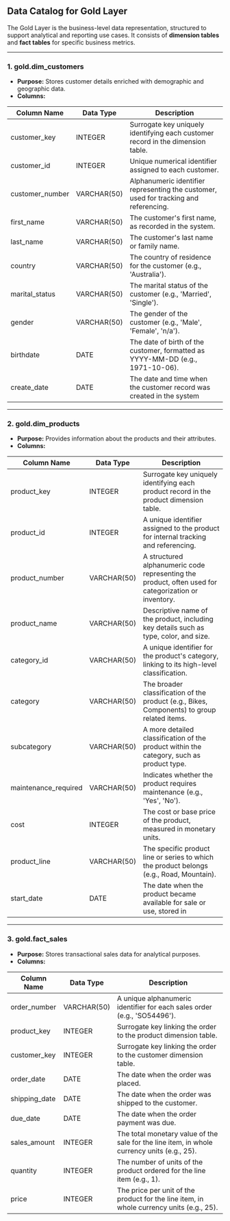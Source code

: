 ## Data Catalog for Gold Layer

The Gold Layer is the business-level data representation, structured to support analytical and reporting use cases. It consists of **dimension tables** and **fact tables** for specific business metrics.

---

### 1. **gold.dim_customers**
- **Purpose:** Stores customer details enriched with demographic and geographic data.
- **Columns:**

| Column Name      | Data Type     | Description                                                                                   |
|------------------|---------------|-----------------------------------------------------------------------------------------------|
| customer_key     | INTEGER       | Surrogate key uniquely identifying each customer record in the dimension table.               |
| customer_id      | INTEGER       | Unique numerical identifier assigned to each customer.                                        |
| customer_number  | VARCHAR(50)   | Alphanumeric identifier representing the customer, used for tracking and referencing.         |
| first_name       | VARCHAR(50)   | The customer's first name, as recorded in the system.                                         |
| last_name        | VARCHAR(50)   | The customer's last name or family name.                                                     |
| country          | VARCHAR(50)   | The country of residence for the customer (e.g., 'Australia').                               |
| marital_status   | VARCHAR(50)   | The marital status of the customer (e.g., 'Married', 'Single').                              |
| gender           | VARCHAR(50)   | The gender of the customer (e.g., 'Male', 'Female', 'n/a').                                  |
| birthdate        | DATE          | The date of birth of the customer, formatted as YYYY-MM-DD (e.g., 1971-10-06).               |
| create_date      | DATE          | The date and time when the customer record was created in the system|

---

### 2. **gold.dim_products**
- **Purpose:** Provides information about the products and their attributes.
- **Columns:**

| Column Name         | Data Type     | Description                                                                                   |
|---------------------|---------------|-----------------------------------------------------------------------------------------------|
| product_key         | INTEGER       | Surrogate key uniquely identifying each product record in the product dimension table.         |
| product_id          | INTEGER       | A unique identifier assigned to the product for internal tracking and referencing.            |
| product_number      | VARCHAR(50)   | A structured alphanumeric code representing the product, often used for categorization or inventory. |
| product_name        | VARCHAR(50)   | Descriptive name of the product, including key details such as type, color, and size.         |
| category_id         | VARCHAR(50)   | A unique identifier for the product's category, linking to its high-level classification.     |
| category            | VARCHAR(50)   | The broader classification of the product (e.g., Bikes, Components) to group related items.  |
| subcategory         | VARCHAR(50)   | A more detailed classification of the product within the category, such as product type.      |
| maintenance_required| VARCHAR(50)   | Indicates whether the product requires maintenance (e.g., 'Yes', 'No').                       |
| cost                | INTEGER       | The cost or base price of the product, measured in monetary units.                            |
| product_line        | VARCHAR(50)   | The specific product line or series to which the product belongs (e.g., Road, Mountain).      |
| start_date          | DATE          | The date when the product became available for sale or use, stored in|

---

### 3. **gold.fact_sales**
- **Purpose:** Stores transactional sales data for analytical purposes.
- **Columns:**

| Column Name     | Data Type     | Description                                                                                   |
|-----------------|---------------|-----------------------------------------------------------------------------------------------|
| order_number    | VARCHAR(50)   | A unique alphanumeric identifier for each sales order (e.g., 'SO54496').                      |
| product_key     | INTEGER       | Surrogate key linking the order to the product dimension table.                               |
| customer_key    | INTEGER       | Surrogate key linking the order to the customer dimension table.                              |
| order_date      | DATE          | The date when the order was placed.                                                           |
| shipping_date   | DATE          | The date when the order was shipped to the customer.                                          |
| due_date        | DATE          | The date when the order payment was due.                                                      |
| sales_amount    | INTEGER       | The total monetary value of the sale for the line item, in whole currency units (e.g., 25).   |
| quantity        | INTEGER       | The number of units of the product ordered for the line item (e.g., 1).                       |
| price           | INTEGER       | The price per unit of the product for the line item, in whole currency units (e.g., 25).      |
